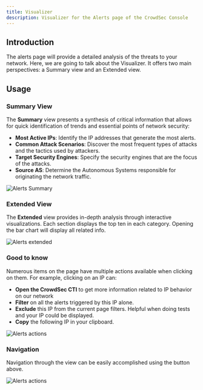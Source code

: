 ```yaml
---
title: Visualizer
description: Visualizer for the Alerts page of the CrowdSec Console
---
```


## Introduction

The alerts page will provide a detailed analysis of the threats to your network. Here, we are going to talk about the Visualizer. It offers two main perspectives: a Summary view and an Extended view.

## Usage

### Summary View

The **Summary** view presents a synthesis of critical information that allows for quick identification of trends and essential points of network security:

- **Most Active IPs**: Identify the IP addresses that generate the most alerts.
- **Common Attack Scenarios**: Discover the most frequent types of attacks and the tactics used by attackers.
- **Target Security Engines**: Specify the security engines that are the focus of the attacks.
- **Source AS**: Determine the Autonomous Systems responsible for originating the network traffic.

![Alerts Summary](/img/console/alerts/visualizer-summary.png)

### Extended View

The **Extended** view provides in-depth analysis through interactive visualizations.
Each section displays the top ten in each category. Opening the bar chart will display all related info.

![Alerts extended](/img/console/alerts/visualizer-extended.png)

### Good to know

Numerous items on the page have multiple actions available when clicking on them. For example, clicking on an IP can:

- **Open the CrowdSec CTI** to get more information related to IP behavior on our network
- **Filter** on all the alerts triggered by this IP alone.
- **Exclude** this IP from the current page filters. Helpful when doing tests and your IP could be displayed.
- **Copy** the following IP in your clipboard.

![Alerts actions](/img/console/alerts/visualizer-actions.png)

### Navigation

Navigation through the view can be easily accomplished using the button above.

![Alerts actions](/img/console/alerts/visualizer-navigation.png)

